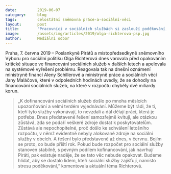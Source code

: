 ```yaml
---
date:         2019-06-07
category:     blog
tags:         celostátní sněmovna práce-a-sociální-věci
layout:       post
title:        "Pracovníci v sociálních službách si zaslouží poděkování, nikoliv stres"
image:        /assets/img/articles/2019/olga-richterova-psp.jpg
author:       Mediální odbor
---
```

 

Praha, 7. června 2019 – Poslankyně Pirátů a místopředsedkyně sněmovního Výboru pro sociální politiku Olga Richterová dnes varovala před opakováním kritické situace ve financování sociálních služeb v dalších letech a apelovala na systémové vyřešení problému. Reagovala tak na dnešní oznámení ministryně financí Aleny Schillerové a ministryně práce a sociálních věcí Jany Maláčové, které v odpoledních hodinách uvedly, že se dohodly na financování sociálních služeb, na které v rozpočtu chyběly dvě miliardy korun.

> „K dofinancování sociálních služeb došlo po mnoha měsících upozorňování a velmi tvrdém vyjednávání. Můžeme být rádi, že ti, kteří tyto služby vykonávají, to nevzdali a dál dělají práci, která je potřeba. Dnes představené řešení samozřejmě kvituji, ale otázkou zůstává, zda se podaří veškeré zdroje dostat k poskytovatelům. Zůstává ale nepochopitelné, proč došlo ke schválení letošního rozpočtu, v němž evidentně nebyly alokované zdroje na sociální služby v obcích. A řešení bylo představené až dnes, v červnu. Bojím se proto, co bude příští rok. Pokud bude rozpočet pro sociální služby stanoven stabilně, s pevným podílem kofinancování, jak navrhují Piráti, pak existuje naděje, že se tato věc nebude opakovat. Budeme hlídat, aby se dostalo lidem, kteří sociální služby zajišťují, namísto stresu poděkování,“ komentovala aktuální téma Richterová.

